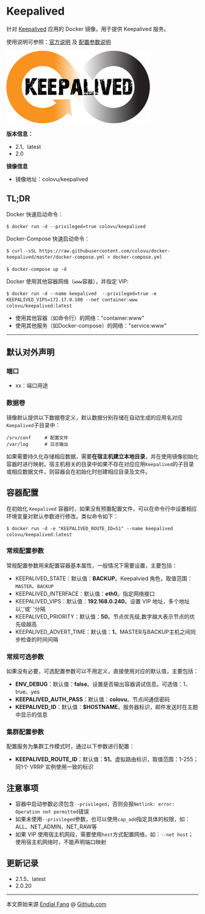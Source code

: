 # Keepalived

针对 [Keepalived](https://keepalived.org) 应用的 Docker 镜像，用于提供 Keepalived 服务。

使用说明可参照：[官方说明](https://keepalived.org/manpage.html) 及 [配置参数说明](https://www.keepalived.org/doc/index.html)

<img src="img/keepalived-logo.png" alt="keepalived-logo" style="zoom:50%;" />

**版本信息：**

- 2.1、latest
- 2.0

**镜像信息**

* 镜像地址：colovu/keepalived



## TL;DR

Docker 快速启动命令：

```shell
$ docker run -d --privileged=true colovu/keepalived
```

Docker-Compose 快速启动命令：

```shell
$ curl -sSL https://raw.githubusercontent.com/colovu/docker-keepalived/master/docker-compose.yml > docker-compose.yml

$ docker-compose up -d
```

Docker 使用其他容器网络（`www`容器），并指定 VIP:

```shell
$ docker run -d --name keepalived  --privileged=true -e KEEPALIVED_VIPS=172.17.0.100 --net container:www colovu/keepalived:latest
```

- 使用其他容器（如命令行）的网络："container:www"
- 使用其他服务（如Docker-compose）的网络："service:www"



---



## 默认对外声明

### 端口

- xx：端口用途

### 数据卷

镜像默认提供以下数据卷定义，默认数据分别存储在自动生成的应用名对应`Keepalived`子目录中：

```shell
/srv/conf     # 配置文件
/var/log      # 日志输出

```

如果需要持久化存储相应数据，需要**在宿主机建立本地目录**，并在使用镜像初始化容器时进行映射。宿主机相关的目录中如果不存在对应应用`Keepalived`的子目录或相应数据文件，则容器会在初始化时创建相应目录及文件。



## 容器配置

在初始化 `Keepalived` 容器时，如果没有预置配置文件，可以在命令行中设置相应环境变量对默认参数进行修改。类似命令如下：

```shell
$ docker run -d -e "KEEPALIVED_ROUTE_ID=51" --name keepalived colovu/keepalived:latest
```



### 常规配置参数

常规配置参数用来配置容器基本属性，一般情况下需要设置，主要包括：

- KEEPALIVED_STATE：默认值：**BACKUP**。Keepalvied 角色，取值范围：`MASTER`、`BACKUP`
- KEEPALIVED_INTERFACE：默认值：**eth0**。指定网络接口
- KEEPALIVED_VIPS：默认值：**192.168.0.240**。设置 VIP 地址，多个地址以','或' '分隔
- KEEPALIVED_PRIORITY：默认值：**50**。节点优先级,数字越大表示节点的优先级越高
- KEEPALIVED_ADVERT_TIME：默认值：**1**。MASTER与BACKUP主机之间同步检查的时间间隔

### 常规可选参数

如果没有必要，可选配置参数可以不用定义，直接使用对应的默认值，主要包括：

- **ENV_DEBUG**：默认值：**false**。设置是否输出容器调试信息。可选值：1、true、yes
- **KEEPALIVED_AUTH_PASS**：默认值：**colovu**。节点间通信密码
- **KEEPALIVED_ID**：默认值：**$HOSTNAME**。服务器标识，邮件发送时在主题中显示的信息

### 集群配置参数

配置服务为集群工作模式时，通过以下参数进行配置：

- **KEEPALIVED_ROUTE_ID**：默认值：**51**。虚拟路由标识，取值范围：1-255；同1个 VRRP 实例使用一致的标识





## 注意事项

- 容器中启动参数必须包含`--privileged`，否则会报`Netlink: error: Operation not permitted`错误
- 如果未使用`--privileged`参数，也可以使用`cap_add`指定具体的权限，如：ALL、NET_ADMIN、NET_RAW等
- 如果 VIP 使用宿主机网段，需要使用`host`方式配置网络，如：`--net host`；使用宿主机网络时，不能声明端口映射



## 更新记录

- 2.1.5、latest
- 2.0.20



----

本文原始来源 [Endial Fang](https://github.com/colovu) @ [Github.com](https://github.com)
